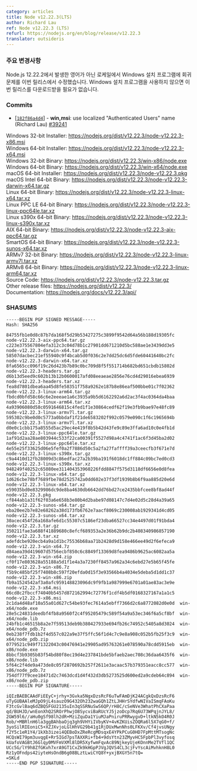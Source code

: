 ```yaml
---
category: articles
title: Node v12.22.3(LTS)
author: Richard Lau
ref: Node v12.22.3 (LTS)
refurl: https://nodejs.org/en/blog/release/v12.22.3
translator: outsideris
---
```


<!--
### Notable Changes

Node.js 12.22.2 introduced a regression in the Windows installer on
non-English locales that is being fixed in this release. There is no
need to download this release if you are not using the Windows
installer.
-->

### 주요 변경사항

Node.js 12.22.2에서 발생한 영어가 아닌 로케일에서 Windows 설치 프로그램에 회귀 문제를 이번 릴리스에서 수정했습니다.
Windows 설치 프로그램을 사용하지 않으면 이번 릴리스를 다운로드받을 필요가 없습니다.

### Commits

* [[`182f86a4d4`](https://github.com/nodejs/node/commit/182f86a4d4)] - **win,msi**: use localized "Authenticated Users" name (Richard Lau) [#39241](https://github.com/nodejs/node/pull/39241)

Windows 32-bit Installer: https://nodejs.org/dist/v12.22.3/node-v12.22.3-x86.msi<br>
Windows 64-bit Installer: https://nodejs.org/dist/v12.22.3/node-v12.22.3-x64.msi<br>
Windows 32-bit Binary: https://nodejs.org/dist/v12.22.3/win-x86/node.exe<br>
Windows 64-bit Binary: https://nodejs.org/dist/v12.22.3/win-x64/node.exe<br>
macOS 64-bit Installer: https://nodejs.org/dist/v12.22.3/node-v12.22.3.pkg<br>
macOS Intel 64-bit Binary: https://nodejs.org/dist/v12.22.3/node-v12.22.3-darwin-x64.tar.gz<br>
Linux 64-bit Binary: https://nodejs.org/dist/v12.22.3/node-v12.22.3-linux-x64.tar.xz<br>
Linux PPC LE 64-bit Binary: https://nodejs.org/dist/v12.22.3/node-v12.22.3-linux-ppc64le.tar.xz<br>
Linux s390x 64-bit Binary: https://nodejs.org/dist/v12.22.3/node-v12.22.3-linux-s390x.tar.xz<br>
AIX 64-bit Binary: https://nodejs.org/dist/v12.22.3/node-v12.22.3-aix-ppc64.tar.gz<br>
SmartOS 64-bit Binary: https://nodejs.org/dist/v12.22.3/node-v12.22.3-sunos-x64.tar.xz<br>
ARMv7 32-bit Binary: https://nodejs.org/dist/v12.22.3/node-v12.22.3-linux-armv7l.tar.xz<br>
ARMv8 64-bit Binary: https://nodejs.org/dist/v12.22.3/node-v12.22.3-linux-arm64.tar.xz<br>
Source Code: https://nodejs.org/dist/v12.22.3/node-v12.22.3.tar.gz<br>
Other release files: https://nodejs.org/dist/v12.22.3/<br>
Documentation: https://nodejs.org/docs/v12.22.3/api/

### SHASUMS

```
-----BEGIN PGP SIGNED MESSAGE-----
Hash: SHA256

84755fb1e0d8c87b7da168f5d29b53427275c3899f9542d64a56b188d19305fc  node-v12.22.3-aix-ppc64.tar.gz
c223e375567804efa312c3c04d78b1c27901dd671210d5bc588ae1e3439dd3e5  node-v12.22.3-darwin-x64.tar.gz
58507dacbec21ef55940c9f4bcab5d0f036c2e7dd25dc6d5fde60441640bc2fc  node-v12.22.3-darwin-x64.tar.xz
8fa6565cc096f19c26d423b7b89c0bc709d8f5f551714b682bd651cbdb15802d  node-v12.22.3-headers.tar.gz
d6b13d5eed9c602b13b12b0600017afd08eeaeae2856e76cd4d29016ebea6939  node-v12.22.3-headers.tar.xz
fea8d7801dbea6aa45d8fe58351f758a9262e187b8e86eaf500bbe01c7f02362  node-v12.22.3-linux-arm64.tar.gz
fbdcd0bfd58c66c6e2eeeae1a6c3935a9b5d6162292a6d2ac3f4ac0364da4baa  node-v12.22.3-linux-arm64.tar.xz
4a93906080d58c0591646815c4fed1f1e30864cedf62f19e3fb9bae97e48fc89  node-v12.22.3-linux-armv7l.tar.gz
595302c9be0d0c5773a0bbdaf1f21de6583202f992c0579e090c1f6c1965694b  node-v12.22.3-linux-armv7l.tar.xz
d0e0c1cbb175a8555d5ac29ec4e419f8b5b42d43fe9c89e3ffa6ad10c0e4fb1d  node-v12.22.3-linux-ppc64le.tar.gz
1af91d2aa28ae803944c533f22ca00391f5527d98a4c4741f1ac6f3d45ba2d02  node-v12.22.3-linux-ppc64le.tar.xz
4e55e25f33625d06e5fef0a2f7886d50c5a2fa27faffff39a3ceecfb3f671e7d  node-v12.22.3-linux-s390x.tar.gz
c9a4410d12fb28009d3c86edfac27a2b39ba191f6018dc1ff884c09bc7ed0cd3  node-v12.22.3-linux-s390x.tar.xz
948249f40252c65080ee311404353960226fdd8847f575d3118df6656e0d8fea  node-v12.22.3-linux-x64.tar.gz
1d626cbe78bf7689fbe78d2525742a0dd602e37f3df1939b8b6f9aa885d20e6d  node-v12.22.3-linux-x64.tar.xz
e59035bd0e8329986dc9de8ba4630db6642dd76bd27ce2435bbfcee8bf8ad44f  node-v12.22.3.pkg
cf844ab1a31f62f03a6e658b3e80b4d2babe97d08147c7d4e02d5c28d4a39a65  node-v12.22.3-sunos-x64.tar.gz
eba20ee2b7e82e68262a38d173fb6762e7aacf8069c230008ab1929341d4cd05  node-v12.22.3-sunos-x64.tar.xz
30acec454f26a168afe6d1c55307c5186ef23dba66527cc34e4497d01f91bda4  node-v12.22.3.tar.gz
350211fae3a688f41889680c8efcf689353a2e36b62b9dc2b408340986857190  node-v12.22.3.tar.xz
adefdcbe920ecb4a9a1d1bc75536b68aa71b2428d9d158e466ee49d2f6efeca9  node-v12.22.3-win-x64.7z
d84aea39d419607d5756ecbf850c6c8849f13369d8fea9486b9625ac6082aa5a  node-v12.22.3-win-x64.zip
cf0f17e803628a55188a5d1f1e4a3a7230ff8457a962a34c6ebd27e5b65f45fe  node-v12.22.3-win-x86.7z
f5b9c485bf25f7408b8c597f20efda0d15f3e93566b4a4034e5deba5d1dd1c37  node-v12.22.3-win-x86.zip
fb9a1524542af3a0afc959148823096dc9f9fb1a987999e6701a01ae83ac3e9e  node-v12.22.3-x64.msi
66cd8c2fbccf74040b5457d872162994c72776f1cdf4b5df0168327167a1a1c5  node-v12.22.3-x86.msi
2c1da4d48af10a55a01d627c54be93fec7614a5ebff7366d2c6a8772082d0e0d  win-x64/node.exe
28e5c24831deedbf4fb8a9560f2c4f95205479c589f54a9a53ec346f6a5cf8bf  win-x64/node.lib
24bfb1c46515b8a2e7f59513deb9b380427933e694fb26c74952c5405a8d3024  win-x64/node_pdb.7z
0eb238f7fdb1b2f4d557c022a9e37f5ffc56f1d4c7c9e8a908c052b5fb25f3c9  win-x64/node_pdb.zip
0779521c949f71322043c00476941e29905ad95763261e078590a78cdd5915eb  win-x86/node.exe
8bbcf3b9305b83f54bd80f8ec19d4e237841bde5bfaeb2aec708c36daa6435f6  win-x86/node.lib
5f64c2f4de9a473de8c05f2870692b257f2611e3acaac57b379351eacc8cc577  win-x86/node_pdb.7z
754df77f9cee18471d2c7463dcd1d4f432d3db5273525d600ed2a9cdeb64c894  win-x86/node_pdb.zip
-----BEGIN PGP SIGNATURE-----

iQIzBAEBCAAdFiEEyC+jrhy+3Gvka5NgxDzsRcF6uTwFAmDjK24ACgkQxDzsRcF6
uTyGUBAAleMJpO9jL4sauzO9G432Oh232waGQh1ZtLJHHrSYdfwNIVaISmqFAoKu
F3tcGvlBaq6dZBQSFGU2135uIn3qSSRNuSwS6QP/rH8C/cSeNVe3WhatPhCXaPaa
qd/BUHJD/wnEonXhQ2SROrPhwjO8SycviBaRUcYJ5jzoDcp7Rq6U73WPqjnJYL8/
2GW59l6//aHu0gSf98lh2dR+MziZquDa1YiuMJaPniruPRRwygvD+ltkN5kO4R0J
Rob/+MBRlnH6la3ggBAhbaOjq3gh9VHYiIVbyKV+4vKZKUisZOQRa6l5X7qG0+f/
3yoSilRIEoniC5+XZJXvjoLGlHhVG29b41g1RjDUxMwnNhs0LFKXv/Cf4jvsUNgy
f2Y5c1eR1Y4/1kXb3izei4QEBoDxZReRcgMDsqxE4YPkPCuG0HD7FpMttMTsogNc
HCQsWI79pm3uvqgE+Rr5IGd7psTAXXRi+fb4+9dsYtn23ZMyvHC5FpbPl3vyfosq
kUafoVAGBtJ6Glqy0MVFmVXMl8lDR5XyfwmFqvAc89NjkeyUjeKOnnMe2TVfl1QC
UCc5G/lY9h8ZfGKvh7xrA9GT1CxZk9kHGpPJVgJQVS4CL3cjFvYscAiMvhknH8L0
Rz1yOFndps42iyteHsOndB6g08BLztLwiCYQ8Y+yxjBXGY5n7tQ=
=SKLd
-----END PGP SIGNATURE-----

```
